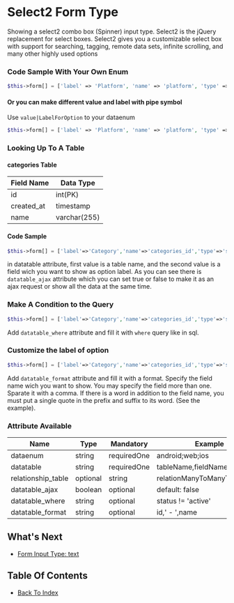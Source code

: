 # Select2 Form Type
Showing a select2 combo box (Spinner) input type. Select2 is the jQuery replacement for select boxes. Select2 gives you a customizable select box with support for searching, tagging, remote data sets, infinite scrolling, and many other highly used options

### Code Sample With Your Own Enum
```php
$this->form[] = ['label' => 'Platform', 'name' => 'platform', 'type' => 'select2', 'dataenum' => 'Android;Ios;Website'];
```
#### Or you can make different value and label with pipe symbol
Use `value|LabelForOption` to your dataenum
```php
$this->form[] = ['label' => 'Platform', 'name' => 'platform', 'type' => 'select2', 'dataenum' => 'android|Android;ios|Ios;website|Website'];
```

### Looking Up To A Table
#### categories Table
| Field Name | Data Type |
| ---------- | --------- |
| id | int(PK) |
| created_at | timestamp | 
| name | varchar(255) |

#### Code Sample
```php
$this->form[] = ['label'=>'Category','name'=>'categories_id','type'=>'select2','datatable'=>'categories,name','datatable_ajax'=>false];
```
in datatable attribute, first value is a table name, and the second value is a field wich you want to show as option label. As you can see there is `datatable_ajax` attribute which you can set true or false to make it as an ajax request or show all the data at the same time.

### Make A Condition to the Query
```php
$this->form[] = ['label'=>'Category','name'=>'categories_id','type'=>'select2','datatable'=>'categories,name','datatable_where'=>'id != 3'];
```
Add `datatable_where` attribute and fill it with `where` query like in sql.

### Customize the label of option
```php
$this->form[] = ['label'=>'Category','name'=>'categories_id','type'=>'select2','datatable'=>'categories,name','datatable_format'=>"id,' - ',name"];
```
Add `datatable_format` attribute and fill it with a format. Specify the field name wich you want to show. You may specify the field more than one. Sparate it with a comma. If there is a word in addition to the field name, you must put a single quote in the prefix and suffix to its word. (See the example).

### Attribute Available
| Name     | Type    | Mandatory | Example |
| -------- | ------- | ---------- |----------- |
| dataenum | string  | requiredOne |android;web;ios |
| datatable | string | requiredOne |tableName,fieldNameToShow |
| relationship_table | optional | string | relationManyToManyTableName | 
| datatable_ajax | boolean | optional | default: false |
| datatable_where | string | optional | status != 'active' |
| datatable_format | string | optional | id,' - ',name |


## What's Next
- [Form Input Type: text](./form-text.md)

## Table Of Contents
- [Back To Index](./index.md)